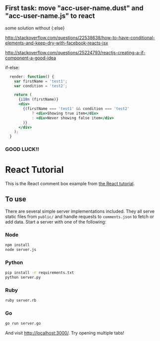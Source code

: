 ## First task: move "acc-user-name.dust" and "acc-user-name.js" to react

some solution without {:else}

http://stackoverflow.com/questions/22538638/how-to-have-conditional-elements-and-keep-dry-with-facebook-reacts-jsx

http://stackoverflow.com/questions/25224793/reactjs-creating-a-if-component-a-good-idea

if-else:
```jsx
  render: function() {
    var firstName = 'test1';
    var condition = 'test2';

    return (
	  {i18n (firstName)}
      <div>
        {(firstName === 'test1' && condition === 'test2'
            ? <div>Showing true item</div>
            : <div>Never showing false item</div>
        )}
      </div>
    );
  }

```



### GOOD LUCK!!

# React Tutorial

This is the React comment box example from [the React tutorial](http://facebook.github.io/react/docs/tutorial.html).

## To use

There are several simple server implementations included. They all serve static files from `public/` and handle requests to `comments.json` to fetch or add data. Start a server with one of the following:

### Node

```sh
npm install
node server.js
```

### Python

```sh
pip install -r requirements.txt
python server.py
```

### Ruby
```sh
ruby server.rb
```

### Go
```sh
go run server.go
```

And visit <http://localhost:3000/>. Try opening multiple tabs!
